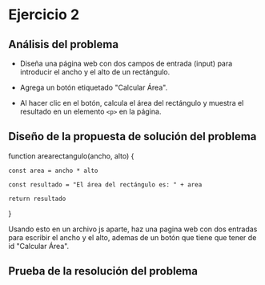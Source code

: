 # Ejercicio 2 

## Análisis del problema 

- Diseña una página web con dos campos de entrada (input) para introducir el ancho y el alto de un rectángulo.

- Agrega un botón etiquetado "Calcular Área".

- Al hacer clic en el botón, calcula el área del rectángulo y muestra el resultado en un elemento `<p>` en la página.

## Diseño de la propuesta de solución del problema 

function arearectangulo(ancho, alto) {
   
    const area = ancho * alto
    
    const resultado = "El área del rectángulo es: " + area
    
    return resultado 
} 

Usando esto en un archivo js aparte, haz una pagina web con dos entradas para escribir el ancho y el alto, ademas de un botón que tiene que tener de id "Calcular Área".

## Prueba de la resolución del problema

